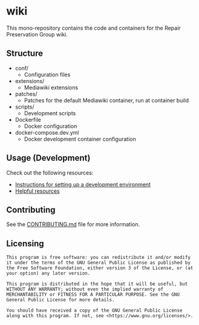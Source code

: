 # wiki

This mono-repository contains the code and containers for the Repair Preservation Group wiki.

## Structure
- conf/
  - Configuration files
- extensions/
  - Mediawiki extensions
- patches/
  - Patches for the default Mediawiki container, run at container build
- scripts/
  - Development scripts
- Dockerfile
  - Docker configuration
- docker-compose.dev.yml
  - Docker development container configuration

## Usage (Development)

Check out the following resources:

- [Instructions for setting up a development environment](https://github.com/repair-wiki/wiki/wiki/Setting-up-a-development-environment)
- [Helpful resources](https://github.com/repair-wiki/wiki/wiki/Resources)
  
## Contributing

See the [CONTRIBUTING.md](https://github.com/repair-wiki/wiki/blob/main/CONTRIBUTING.md) file for more information.

## Licensing

```
This program is free software: you can redistribute it and/or modify it under the terms of the GNU General Public License as published by the Free Software Foundation, either version 3 of the License, or (at your option) any later version.

This program is distributed in the hope that it will be useful, but WITHOUT ANY WARRANTY; without even the implied warranty of MERCHANTABILITY or FITNESS FOR A PARTICULAR PURPOSE. See the GNU General Public License for more details.

You should have received a copy of the GNU General Public License along with this program. If not, see <https://www.gnu.org/licenses/>.
```
